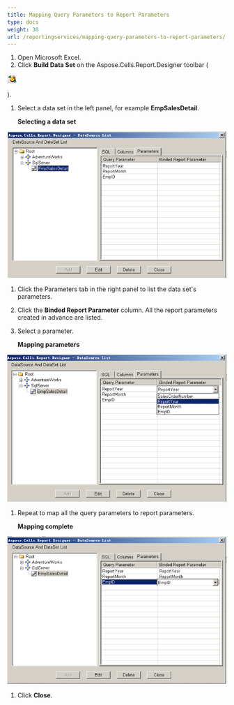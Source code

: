 ```yaml
---
title: Mapping Query Parameters to Report Parameters
type: docs
weight: 30
url: /reportingservices/mapping-query-parameters-to-report-parameters/
---
```


1. Open Microsoft Excel.
1. Click **Build Data Set** on the Aspose.Cells.Report.Designer toolbar (

![todo:image_alt_text](mapping-query-parameters-to-report-parameters_1.png)

).

1. Select a data set in the left panel, for example **EmpSalesDetail**. 

   **Selecting a data set** 

![todo:image_alt_text](mapping-query-parameters-to-report-parameters_2.png)




1. Click the Parameters tab in the right panel to list the data set's parameters.
1. Click the **Binded Report Parameter** column.
   All the report parameters created in advance are listed. 
1. Select a parameter. 

   **Mapping parameters** 

![todo:image_alt_text](mapping-query-parameters-to-report-parameters_3.png)




1. Repeat to map all the query parameters to report parameters. 

   **Mapping complete** 

![todo:image_alt_text](mapping-query-parameters-to-report-parameters_4.png)

1. Click **Close**.

